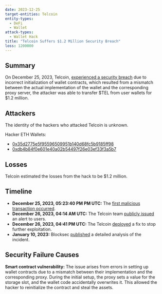 ```yaml
---
date: 2023-12-25
target-entities: Telcoin
entity-types:
  - DeFi
  - Wallet
attack-types:
  - Wallet Hack
title: "Telcoin Suffers $1.2 Million Security Breach"
loss: 1200000
---
```


## Summary

On December 25, 2023, Telcoin, [experienced a security breach](https://www.halborn.com/blog/post/explained-the-telcoin-hack-december-2023) due to incorrect initialization of wallet contracts, which resulted from a mismatch between the actual implementation of the wallet and the corresponding proxy server, the attacker was able to transfer $TEL from user wallets for $1.2 million.

## Attackers

The identity of the hackers who attacked Telcoin is unknown.

Hacker ETH Wallets:

- [0x35d2775e5f95596509951b140d68fc5b9185ff98](https://etherscan.io/address/0x35d2775e5f95596509951b140d68fc5b9185ff98)
- [0xdb4b84f0e601e40a02b54497f26e03ef33f3a5b7](https://etherscan.io/address/0xdb4b84f0e601e40a02b54497f26e03ef33f3a5b7)

## Losses

Telcoin estimated the losses from the hack to be $1.2 million.

## Timeline

- **December 25, 2023, 05:23:40 PM PM UTC:** The [first malicious transaction occurred](https://polygonscan.com/tx/0x35f50851c3b754b4565dc3e69af8f9bdb6555edecc84cf0badf8c1e8141d902d).
- **December 26, 2023, 04:14 AM UTC:** The Telcoin team [publicly issued](https://twitter.com/telcoin/status/1739394228361310678) an alert to users.
- **December 26, 2023, 04:41 PM UTC:** The Telcoin [deployed](https://twitter.com/telcoin/status/1739582160053682597) a fix to stop further exploitation.
- **January 10, 2023:** Blocksec [published](https://blocksec.com/blog/telcoin-security-incident-in-depth-analysis#0x5%3A-timeline-of-events) a detailed analysis of the incident.

## Security Failure Causes

**Smart contract vulnerability:** The issue arises from errors in setting up wallet contracts due to a mismatch between their implementation and the corresponding proxy. During the initial setup, the proxy sets a value for the storage slot, and the wallet code accidentally overwrites it. This allowed the hacker to reinitialize the contract and steal the assets.
